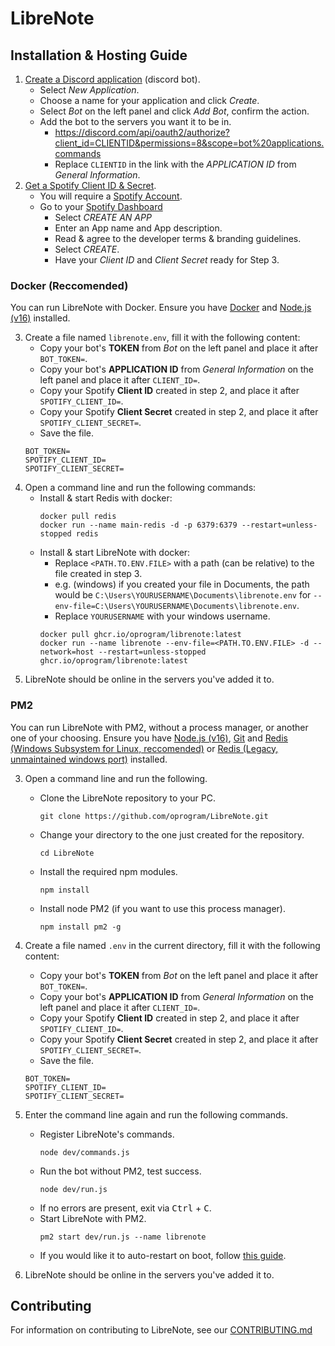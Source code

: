 # LibreNote
## Installation & Hosting Guide

1. [Create a Discord application](https://discord.com/developers/applications) (discord bot).
    * Select *New Application*.
    * Choose a name for your application and click *Create*.
    * Select *Bot* on the left panel and click *Add Bot*, confirm the action.
    * Add the bot to the servers you want it to be in.
        * https://discord.com/api/oauth2/authorize?client_id=CLIENTID&permissions=8&scope=bot%20applications.commands
        * Replace `CLIENTID` in the link with the *APPLICATION ID* from *General Information*. 
2. [Get a Spotify Client ID & Secret](https://developer.spotify.com/documentation/general/guides/app-settings/#register-your-app).
    * You will require a [Spotify Account](https://www.spotify.com/signup).
    * Go to your [Spotify Dashboard](https://developer.spotify.com/dashboard/)
        * Select *CREATE AN APP*
        * Enter an App name and App description.
        * Read & agree to the developer terms & branding guidelines.
        * Select *CREATE*.
        * Have your *Client ID* and *Client Secret* ready for Step 3.

### Docker (Reccomended)
You can run LibreNote with Docker.
Ensure you have [Docker](https://www.docker.com/) and [Node.js (v16)](https://nodejs.org/) installed.

3. Create a file named `librenote.env`, fill it with the following content:
    * Copy your bot's **TOKEN** from *Bot* on the left panel and place it after `BOT_TOKEN=`.
    * Copy your bot's **APPLICATION ID** from *General Information* on the left panel and place it after `CLIENT_ID=`.
    * Copy your Spotify **Client ID** created in step 2, and place it after `SPOTIFY_CLIENT_ID=`.
    * Copy your Spotify **Client Secret** created in step 2, and place it after `SPOTIFY_CLIENT_SECRET=`.
    * Save the file.
    ```env
    BOT_TOKEN=
    SPOTIFY_CLIENT_ID=
    SPOTIFY_CLIENT_SECRET=
    ```
4. Open a command line and run the following commands:
    * Install & start Redis with docker:
        ```
        docker pull redis
        docker run --name main-redis -d -p 6379:6379 --restart=unless-stopped redis 
        ```
    * Install & start LibreNote with docker:
        * Replace `<PATH.TO.ENV.FILE>` with a path (can be relative) to the file created in step 3.
        * e.g. (windows) if you created your file in Documents, the path would be `C:\Users\YOURUSERNAME\Documents\librenote.env` for `--env-file=C:\Users\YOURUSERNAME\Documents\librenote.env`.
        * Replace `YOURUSERNAME` with your windows username.
        ```
        docker pull ghcr.io/oprogram/librenote:latest
        docker run --name librenote --env-file=<PATH.TO.ENV.FILE> -d --network=host --restart=unless-stopped ghcr.io/oprogram/librenote:latest
        ```
5. LibreNote should be online in the servers you've added it to.

### PM2
You can run LibreNote with PM2, without a process manager, or another one of your choosing.
Ensure you have [Node.js (v16)](https://nodejs.org/), [Git](https://git-scm.com/downloads) and [Redis (Windows Subsystem for Linux, reccomended)](https://medium.com/@RedisLabs/windows-subsystem-for-linux-wsl-10e3ca4d434e) or [Redis (Legacy, unmaintained windows port)](https://github.com/microsoftarchive/redis/releases/tag/win-3.0.504) installed.

3. Open a command line and run the following.
    * Clone the LibreNote repository to your PC.
        ```
        git clone https://github.com/oprogram/LibreNote.git
        ```
    * Change your directory to the one just created for the repository.
        ```
        cd LibreNote
        ```
    * Install the required npm modules.
        ```
        npm install
        ```
    * Install node PM2 (if you want to use this process manager).
        ```
        npm install pm2 -g
        ```
    
4. Create a file named `.env` in the current directory, fill it with the following content:
    * Copy your bot's **TOKEN** from *Bot* on the left panel and place it after `BOT_TOKEN=`.
    * Copy your bot's **APPLICATION ID** from *General Information* on the left panel and place it after `CLIENT_ID=`.
    * Copy your Spotify **Client ID** created in step 2, and place it after `SPOTIFY_CLIENT_ID=`.
    * Copy your Spotify **Client Secret** created in step 2, and place it after `SPOTIFY_CLIENT_SECRET=`.
    * Save the file.
    ```env
    BOT_TOKEN=
    SPOTIFY_CLIENT_ID=
    SPOTIFY_CLIENT_SECRET=
    ```

5. Enter the command line again and run the following commands.
    * Register LibreNote's commands.
        ```
        node dev/commands.js
        ```
    * Run the bot without PM2, test success.
        ```
        node dev/run.js
        ```
    * If no errors are present, exit via <kbd>Ctrl</kbd> + <kbd>C</kbd>.
    * Start LibreNote with PM2.
        ```
        pm2 start dev/run.js --name librenote
        ```
    * If you would like it to auto-restart on boot, follow [this guide](https://pm2.keymetrics.io/docs/usage/startup/).
    
6. LibreNote should be online in the servers you've added it to.

## Contributing

For information on contributing to LibreNote, see our [CONTRIBUTING.md](http://librenote.org/CONTRIBUTING)